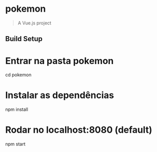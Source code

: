 # pokemon

> A Vue.js project

## Build Setup

# Entrar na pasta pokemon
cd pokemon

# Instalar as dependências
npm install

# Rodar no localhost:8080 (default)
npm start